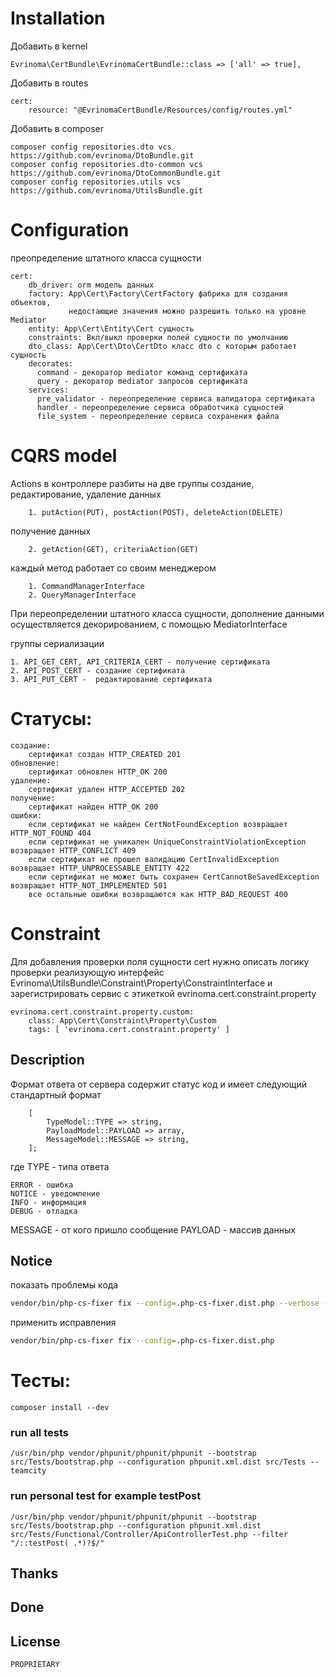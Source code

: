 # Installation

Добавить в kernel

    Evrinoma\CertBundle\EvrinomaCertBundle::class => ['all' => true],

Добавить в routes

    cert:
        resource: "@EvrinomaCertBundle/Resources/config/routes.yml"

Добавить в composer

    composer config repositories.dto vcs https://github.com/evrinoma/DtoBundle.git
    composer config repositories.dto-common vcs https://github.com/evrinoma/DtoCommonBundle.git
    composer config repositories.utils vcs https://github.com/evrinoma/UtilsBundle.git

# Configuration

преопределение штатного класса сущности

    cert:
        db_driver: orm модель данных
        factory: App\Cert\Factory\CertFactory фабрика для создания объектов,
                 недостающие значения можно разрешить только на уровне Mediator
        entity: App\Cert\Entity\Cert сущность
        constraints: Вкл/выкл проверки полей сущности по умолчанию 
        dto_class: App\Cert\Dto\CertDto класс dto с которым работает сущность
        decorates:
          command - декоратор mediator команд сертификата
          query - декоратор mediator запросов сертификата
        services:
          pre_validator - переопределение сервиса валидатора сертификата
          handler - переопределение сервиса обработчика сущностей
          file_system - переопределение сервиса сохранения файла

# CQRS model

Actions в контроллере разбиты на две группы
создание, редактирование, удаление данных

        1. putAction(PUT), postAction(POST), deleteAction(DELETE)
получение данных

        2. getAction(GET), criteriaAction(GET)

каждый метод работает со своим менеджером

        1. CommandManagerInterface
        2. QueryManagerInterface

При переопределении штатного класса сущности, дополнение данными осуществляется декорированием, с помощью MediatorInterface


группы  сериализации

    1. API_GET_CERT, API_CRITERIA_CERT - получение сертификата
    2. API_POST_CERT - создание сертификата
    3. API_PUT_CERT -  редактирование сертификата

# Статусы:

    создание:
        сертификат создан HTTP_CREATED 201
    обновление:
        сертификат обновлен HTTP_OK 200
    удаление:
        сертификат удален HTTP_ACCEPTED 202
    получение:
        сертификат найден HTTP_OK 200
    ошибки:
        если сертификат не найден CertNotFoundException возвращает HTTP_NOT_FOUND 404
        если сертификат не уникален UniqueConstraintViolationException возвращает HTTP_CONFLICT 409
        если сертификат не прошел валидацию CertInvalidException возвращает HTTP_UNPROCESSABLE_ENTITY 422
        если сертификат не может быть сохранен CertCannotBeSavedException возвращает HTTP_NOT_IMPLEMENTED 501
        все остальные ошибки возвращаются как HTTP_BAD_REQUEST 400

# Constraint

Для добавления проверки поля сущности cert нужно описать логику проверки реализующую интерфейс Evrinoma\UtilsBundle\Constraint\Property\ConstraintInterface и зарегистрировать сервис с этикеткой evrinoma.cert.constraint.property

    evrinoma.cert.constraint.property.custom:
        class: App\Cert\Constraint\Property\Custom
        tags: [ 'evrinoma.cert.constraint.property' ]

## Description
Формат ответа от сервера содержит статус код и имеет следующий стандартный формат
```text
    [
        TypeModel::TYPE => string,
        PayloadModel::PAYLOAD => array,
        MessageModel::MESSAGE => string,
    ];
```
где
TYPE - типа ответа

    ERROR - ошибка
    NOTICE - уведомление
    INFO - информация
    DEBUG - отладка

MESSAGE - от кого пришло сообщение
PAYLOAD - массив данных

## Notice

показать проблемы кода

```bash
vendor/bin/php-cs-fixer fix --config=.php-cs-fixer.dist.php --verbose --diff --dry-run
```

применить исправления

```bash
vendor/bin/php-cs-fixer fix --config=.php-cs-fixer.dist.php
```

# Тесты:

    composer install --dev

### run all tests

    /usr/bin/php vendor/phpunit/phpunit/phpunit --bootstrap src/Tests/bootstrap.php --configuration phpunit.xml.dist src/Tests --teamcity

### run personal test for example testPost

    /usr/bin/php vendor/phpunit/phpunit/phpunit --bootstrap src/Tests/bootstrap.php --configuration phpunit.xml.dist src/Tests/Functional/Controller/ApiControllerTest.php --filter "/::testPost( .*)?$/" 

## Thanks

## Done

## License
    PROPRIETARY
   